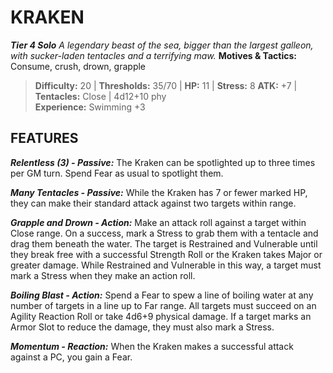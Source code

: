 ﻿---
tags:
  - Adversary
  - Creature
  - Statblock

name: 'KRAKEN'
tier: 4
type: Solo
description: 'A legendary beast of the sea, bigger than the largest galleon, with sucker-laden tentacles and a terrifying maw.'
motives_and_tactics: 'Consume, crush, drown, grapple'
difficulty: '20'
thresholds: '35/70'
hp: '11'
stress: '8'
atk: '+7'
attack: 'Tentacles'
range: 'Close'
damage: '4d12+10 phy'
experience:
  - 'Swimming +3'
feats:
- name: 'Relentless (3)'
  type: 'Passive'
  text: 'The Kraken can be spotlighted up to three times per GM turn. Spend Fear as usual to spotlight them.'
- name: 'Many Tentacles'
  type: 'Passive'
  text: 'While the Kraken has 7 or fewer marked HP, they can make their standard attack against two targets within range.'
- name: 'Grapple and Drown'
  type: 'Action'
  text: 'Make an attack roll against a target within Close range. On a success, mark a Stress to grab them with a tentacle and drag them beneath the water. The target is Restrained and Vulnerable until they break free with a successful Strength Roll or the Kraken takes Major or greater damage. While Restrained and Vulnerable in this way, a target must mark a Stress when they make an action roll.'
- name: 'Boiling Blast'
  type: 'Action'
  text: 'Spend a Fear to spew a line of boiling water at any number of targets in a line up to Far range. All targets must succeed on an Agility Reaction Roll or take 4d6+9 physical damage. If a target marks an Armor Slot to reduce the damage, they must also mark a Stress.'
- name: 'Momentum'
  type: 'Reaction'
  text: 'When the Kraken makes a successful attack against a PC, you gain a Fear.'
layout: Daggerheart Adversary
source: srd-adversary
statblock: true
---

# KRAKEN

***Tier 4 Solo***
*A legendary beast of the sea, bigger than the largest galleon, with sucker-laden tentacles and a terrifying maw.*
**Motives & Tactics:** Consume, crush, drown, grapple

> **Difficulty:** 20 | **Thresholds:** 35/70 | **HP:** 11 | **Stress:** 8
> **ATK:** +7 | **Tentacles:** Close | 4d12+10 phy  
> **Experience:** Swimming +3

## FEATURES

***Relentless (3) - Passive:*** The Kraken can be spotlighted up to three times per GM turn. Spend Fear as usual to spotlight them.

***Many Tentacles - Passive:*** While the Kraken has 7 or fewer marked HP, they can make their standard attack against two targets within range.

***Grapple and Drown - Action:*** Make an attack roll against a target within Close range. On a success, mark a Stress to grab them with a tentacle and drag them beneath the water. The target is Restrained and Vulnerable until they break free with a successful Strength Roll or the Kraken takes Major or greater damage. While Restrained and Vulnerable in this way, a target must mark a Stress when they make an action roll.

***Boiling Blast - Action:*** Spend a Fear to spew a line of boiling water at any number of targets in a line up to Far range. All targets must succeed on an Agility Reaction Roll or take 4d6+9 physical damage. If a target marks an Armor Slot to reduce the damage, they must also mark a Stress.

***Momentum - Reaction:*** When the Kraken makes a successful attack against a PC, you gain a Fear.
